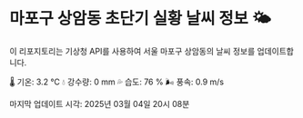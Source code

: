
# 마포구 상암동 초단기 실황 날씨 정보 🌤️

이 리포지토리는 기상청 API를 사용하여 서울 마포구 상암동의 날씨 정보를 업데이트합니다. 

🌡️ 기온: 3.2 ℃
💧 강수량: 0 mm
💦 습도: 76 %
🌬️ 풍속: 0.9 m/s

마지막 업데이트 시각: 2025년 03월 04일 20시 08분    
